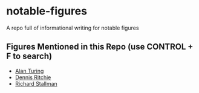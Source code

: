 # notable-figures
A repo full of informational writing for notable figures

## Figures Mentioned in this Repo (use CONTROL + F to search)
  - [Alan Turing](https://github.com/crxssed7/notable-figures/tree/main/Alan%20Turing)
  - [Dennis Ritchie](https://github.com/crxssed7/notable-figures/tree/main/Dennis%20Ritchie)
  - [Richard Stallman](https://github.com/crxssed7/notable-figures/tree/main/Richard%20Stallman)
